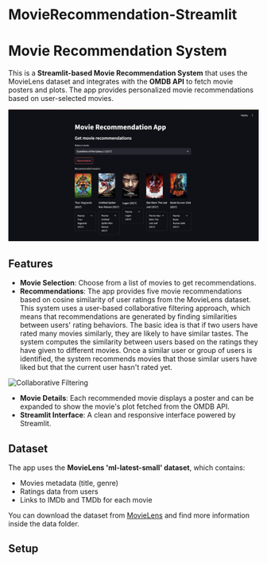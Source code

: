 # MovieRecommendation-Streamlit

# Movie Recommendation System

This is a **Streamlit-based Movie Recommendation System** that uses the MovieLens dataset and integrates with the **OMDB API** to fetch movie posters and plots. The app provides personalized movie recommendations based on user-selected movies.

![App Demo](./App%20Demo.png)

## Features

- **Movie Selection**: Choose from a list of movies to get recommendations.
- **Recommendations**: The app provides five movie recommendations based on cosine similarity of user ratings from the MovieLens dataset. This system uses a user-based collaborative filtering approach, which means that recommendations are generated by finding similarities between users' rating behaviors. The basic idea is that if two users have rated many movies similarly, they are likely to have similar tastes. The system computes the similarity between users based on the ratings they have given to different movies. Once a similar user or group of users is identified, the system recommends movies that those similar users have liked but that the current user hasn't rated yet.

![Collaborative Filtering](./Collaborating%20Filtering.png)

- **Movie Details**: Each recommended movie displays a poster and can be expanded to show the movie's plot fetched from the OMDB API.
- **Streamlit Interface**: A clean and responsive interface powered by Streamlit.

## Dataset

The app uses the **MovieLens 'ml-latest-small' dataset**, which contains:

- Movies metadata (title, genre)
- Ratings data from users
- Links to IMDb and TMDb for each movie

You can download the dataset from [MovieLens](https://grouplens.org/datasets/movielens/latest/) and find more information inside the data folder.

## Setup


